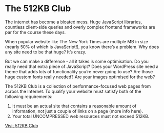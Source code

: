 # The 512KB Club

The internet has become a bloated mess. Huge JavaScript libraries, countless client-side queries and overly complex frontend frameworks are par for the course these days.

When popular website like The New York Times are multiple MB in size (nearly 50% of which is JavaScript!), you know there’s a problem. Why does any site need to be that huge? It’s crazy.

But we can make a difference - all it takes is some optimisation. Do you really need that extra piece of JavaScript? Does your WordPress site need a theme that adds lots of functionality you’re never going to use? Are those huge custom fonts really needed? Are your images optimised for the web?

The 512KB Club is a collection of performance-focused web pages from across the Internet. To qualify your website must satisfy both of the following requirements:
1. It must be an actual site that contains a reasonable amount of information, not just a couple of links on a page (more info here).
2. Your total UNCOMPRESSED web resources must not exceed 512KB.

[Visit 512KB Club](https://512kb.club/)
